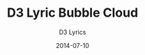 ---
title: D3 Lyric Bubble Cloud
subtitle: D3 Lyrics
layout: default
modal-id: 12
date: 2014-07-10
img: bubble.png
thumbnail: bubble.png
alt: image-alt
project-date: April 2014
client: Start Bootstrap
category: Web Development
description: D3, Angular
link: https://songtitle-wordcloud-app.herokuapp.com/

---